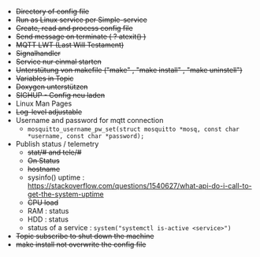 * ~~Directory of config file~~
* ~~Run as Linux service per Simple-service~~
* ~~Create, read and process config file~~
* ~~Send message on terminate ( ? atexit() )~~
* ~~MQTT LWT (Last Will Testament)~~
* ~~Signalhandler~~
* ~~Service nur einmal starten~~
* ~~Unterstütung von makefile ("make" , "make install" , "make uninstell")~~
* ~~Variables in Topic~~
* ~~Doxygen unterstützen~~
* ~~SIGHUP - Config neu laden~~
* Linux Man Pages
* ~~Log-level adjustable~~
* Username and password for mqtt connection
    - `mosquitto_username_pw_set(struct mosquitto *mosq, const char *username, const char *password);`
* Publish status / telemetry
    - ~~stat/# and tele/#~~
    - ~~On Status~~
    - ~~hostname~~
    - sysinfo() uptime : https://stackoverflow.com/questions/1540627/what-api-do-i-call-to-get-the-system-uptime
    - ~~CPU load~~
    - RAM : status
    - HDD : status
    - status of a service : `system("systemctl is-active <service>")`
* ~~Topic subscribe to shut down the machine~~
* ~~make install not overwrite the config file~~